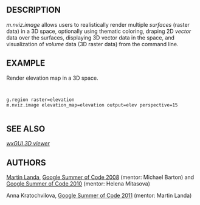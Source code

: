 
## DESCRIPTION

*m.nviz.image* allows users to realistically render multiple
*surfaces* (raster data) in a 3D space, optionally using
thematic coloring, draping 2D *vector* data over the surfaces,
displaying 3D vector data in the space, and visualization
of *volume* data (3D raster data) from the command line.

## EXAMPLE

Render elevation map in a 3D space.

```


g.region raster=elevation
m.nviz.image elevation_map=elevation output=elev perspective=15


```

## SEE ALSO

*[wxGUI 3D viewer](wxGUI.nviz.html)*

## AUTHORS

[Martin
Landa](http://geo.fsv.cvut.cz/gwiki/Landa), [Google
Summer of Code 2008](https://grasswiki.osgeo.org/wiki/WxNviz_GSoC_2008) (mentor: Michael Barton)
and [Google
Summer of Code 2010](https://grasswiki.osgeo.org/wiki/WxNviz_GSoC_2010) (mentor: Helena Mitasova)

Anna Kratochvilova, [Google
Summer of Code 2011](https://grasswiki.osgeo.org/wiki/WxNviz_GSoC_2011) (mentor: Martin Landa)
